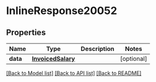 # InlineResponse20052

## Properties
Name | Type | Description | Notes
------------ | ------------- | ------------- | -------------
**data** | [**InvoicedSalary**](InvoicedSalary.md) |  | [optional] 

[[Back to Model list]](../README.md#documentation-for-models) [[Back to API list]](../README.md#documentation-for-api-endpoints) [[Back to README]](../README.md)


